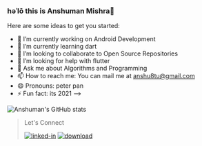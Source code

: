 ### həˈlō this is Anshuman Mishra👋

Here are some ideas to get you started:

- 🔭 I’m currently working on Android Development
- 🌱 I’m currently learning dart
- 👯 I’m looking to collaborate to Open Source Repositories
- 🤔 I’m looking for help with flutter
- 💬 Ask me about Algorithms and Programming
- 📫 How to reach me: You can mail me at anshu8tu@gmail.com
- 😄 Pronouns: peter pan
- ⚡ Fun fact: its 2021
-->



![Anshuman's GitHub stats](https://github-readme-stats.vercel.app/api?username=ansh8tu&theme=midnight-purple&show_icons=true)

> Let's Connect
> 
> <a href="https://www.linkedin.com/in/anshuman-mishra-67b7a5190/"><img src="https://i.ibb.co/72mMsGc/linked-in.jpg" alt="linked-in" border="0"></a>  <a href="https://discord.com/channels/@me"><img src="https://i.ibb.co/hVNgVt8/download.jpg" alt="download" border="0"></a>
